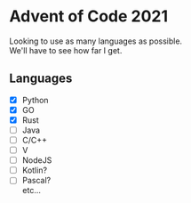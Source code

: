 # Advent of Code 2021
Looking to use as many languages as possible.
<br>
We'll have to see how far I get.
<br>

## Languages
- [x] Python
- [x] GO
- [x] Rust
- [ ] Java
- [ ] C/C++
- [ ] V
- [ ] NodeJS
- [ ] Kotlin?
- [ ] Pascal?
<br>etc...
